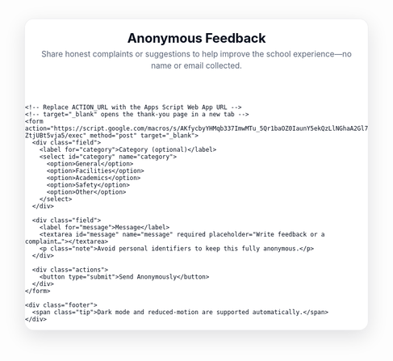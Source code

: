 <!doctype html>
<html lang="en">
<head>
  <meta charset="utf-8" />
  <title>Anonymous School Feedback</title>
  <meta name="viewport" content="width=device-width, initial-scale=1" />
  <!-- Opt-in to light/dark color schemes for native UI surfaces -->
  <meta name="color-scheme" content="light dark" />
  <style>
    :root {
      /* Let the UA render appropriate form controls in light/dark */
      color-scheme: light dark;

      /* Theming via CSS custom properties (variables) */
      --bg: #f7f8fb;
      --text: #0b1220;
      --muted: #5b6577;
      --card: rgba(255, 255, 255, 0.85);
      --card-border: rgba(15, 23, 42, 0.08);
      --accent: #2563eb;   /* blue-600 */
      --accent-2: #7c3aed; /* purple-600 */
      --ring: #93c5fd;     /* blue-300 */
      --shadow: 0 12px 40px rgba(2, 6, 23, 0.12);
      --blur: 14px;

      --radius: 16px;
      --gap: 14px;
      --pad: 18px;

      --transition: 160ms;
    }

    @media (prefers-color-scheme: dark) {
      :root {
        --bg: #0b1020;
        --text: #e6e8ef;
        --muted: #a2a9ba;
        --card: rgba(17, 24, 39, 0.60);
        --card-border: rgba(255, 255, 255, 0.10);
        --accent: #60a5fa;   /* blue-400 */
        --accent-2: #a78bfa; /* violet-400 */
        --ring: #60a5fa;
        --shadow: 0 12px 40px rgba(0, 0, 0, 0.45);
      }
    }

    /* Respect users who prefer less motion */
    @media (prefers-reduced-motion: reduce) {
      * {
        animation: none !important;
        transition: none !important;
        scroll-behavior: auto !important;
      }
    }

    /* Background and layout */
    html, body {
      height: 100%;
    }
    body {
      margin: 0;
      font-family: ui-sans-serif, system-ui, -apple-system, "Segoe UI", Roboto,
                   "Helvetica Neue", Arial, "Noto Sans", "Liberation Sans", sans-serif;
      color: var(--text);
      background: radial-gradient(1200px 800px at 80% -10%, rgba(124, 58, 237, 0.18), transparent 60%),
                  radial-gradient(1000px 700px at -10% 20%, rgba(37, 99, 235, 0.18), transparent 55%),
                  var(--bg);
      display: grid;
      place-items: center;
      padding: 32px 18px;
    }

    .card {
      width: min(680px, 100%);
      border-radius: calc(var(--radius) + 2px);
      background: var(--card);
      border: 1px solid var(--card-border);
      box-shadow: var(--shadow);
      backdrop-filter: blur(var(--blur));
      -webkit-backdrop-filter: blur(var(--blur));
      overflow: clip;
    }

    .header {
      padding: 22px 22px 8px;
    }
    .title {
      margin: 0 0 6px;
      font-weight: 700;
      letter-spacing: -0.01em;
      font-size: clamp(1.25rem, 1rem + 1vw, 1.6rem);
    }
    .subtitle {
      margin: 0;
      color: var(--muted);
      font-size: 0.975rem;
      line-height: 1.45;
    }

    form {
      display: grid;
      gap: var(--gap);
      padding: 10px 22px 22px;
    }

    label {
      font-size: 0.95rem;
      font-weight: 600;
      margin-bottom: 6px;
      display: block;
    }

    .field {
      display: grid;
      gap: 6px;
    }

    select,
    textarea,
    button {
      font: inherit;
    }

    select,
    textarea {
      width: 100%;
      color: var(--text);
      background: rgba(255, 255, 255, 0.6);
      border: 1px solid var(--card-border);
      border-radius: var(--radius);
      padding: var(--pad);
      outline: none;
      transition: box-shadow var(--transition) ease, border-color var(--transition) ease, background var(--transition) ease;
      backdrop-filter: blur(2px);
      -webkit-backdrop-filter: blur(2px);
    }

    @media (prefers-color-scheme: dark) {
      select,
      textarea {
        background: rgba(2, 6, 23, 0.35);
      }
    }

    textarea {
      min-height: 170px;
      resize: vertical;
    }

    select:focus-visible,
    textarea:focus-visible {
      border-color: transparent;
      box-shadow: 0 0 0 3px var(--ring);
    }

    .note {
      color: var(--muted);
      font-size: 0.92rem;
      margin-top: -2px;
      margin-bottom: 8px;
    }

    .actions {
      display: grid;
      gap: 10px;
      margin-top: 6px;
    }

    button[type="submit"] {
      cursor: pointer;
      border: none;
      border-radius: calc(var(--radius) + 2px);
      padding: 14px 18px;
      color: white;
      font-weight: 700;
      letter-spacing: 0.02em;
      background-image: linear-gradient(135deg, var(--accent), var(--accent-2));
      box-shadow: 0 8px 20px rgba(37, 99, 235, 0.35);
      transition: transform var(--transition) ease, box-shadow var(--transition) ease, opacity var(--transition) ease;
    }

    button[type="submit"]:hover {
      transform: translateY(-1px);
      box-shadow: 0 12px 28px rgba(37, 99, 235, 0.40);
    }

    button[type="submit"]:active {
      transform: translateY(0);
      box-shadow: 0 6px 16px rgba(37, 99, 235, 0.32);
    }

    button[type="submit"]:focus-visible {
      outline: none;
      box-shadow: 0 0 0 4px rgba(147, 197, 253, 0.85), 0 8px 20px rgba(37, 99, 235, 0.35);
    }

    .footer {
      padding: 16px 22px 22px;
      border-top: 1px solid var(--card-border);
      color: var(--muted);
      font-size: 0.92rem;
      display: flex;
      align-items: center;
      gap: 10px;
      justify-content: space-between;
    }

    .tip {
      font-size: 0.9rem;
    }
  </style>
</head>
<body>
  <main class="card" aria-labelledby="title">
    <header class="header">
      <h1 class="title" id="title">Anonymous Feedback</h1>
      <p class="subtitle">Share honest complaints or suggestions to help improve the school experience—no name or email collected.</p>
    </header>

    <!-- Replace ACTION_URL with the Apps Script Web App URL -->
    <!-- target="_blank" opens the thank‑you page in a new tab -->
    <form action="https://script.google.com/macros/s/AKfycbyYHMqb337ImwMTu_5Qr1baOZ0IaunY5ekQzLlNGhaA2Gl7WsLUBcVx-ZtjUBt5vja5/exec" method="post" target="_blank">
      <div class="field">
        <label for="category">Category (optional)</label>
        <select id="category" name="category">
          <option>General</option>
          <option>Facilities</option>
          <option>Academics</option>
          <option>Safety</option>
          <option>Other</option>
        </select>
      </div>

      <div class="field">
        <label for="message">Message</label>
        <textarea id="message" name="message" required placeholder="Write feedback or a complaint…"></textarea>
        <p class="note">Avoid personal identifiers to keep this fully anonymous.</p>
      </div>

      <div class="actions">
        <button type="submit">Send Anonymously</button>
      </div>
    </form>

    <div class="footer">
      <span class="tip">Dark mode and reduced‑motion are supported automatically.</span>
    </div>
  </main>
</body>
</html>
